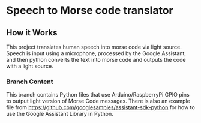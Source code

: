 # Speech to Morse code translator

## How it Works

This project translates human speech into morse code via light source. Speech is input using a microphone, processed by the Google Assistant, and then python converts the text into morse code and outputs the code with a light source.

### Branch Content
This branch contains Python files that use Arduino/RaspberryPi GPIO pins to output light version of Morse Code messages. There is also an example file from https://github.com/googlesamples/assistant-sdk-python for how to use the Google Assistant Library in Python.
